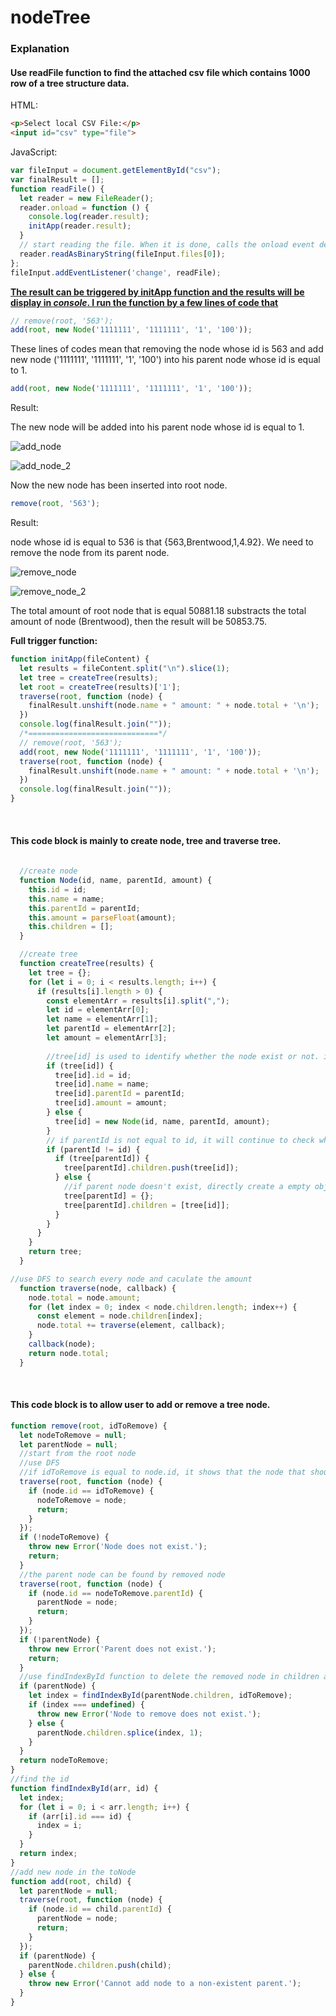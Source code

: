 # nodeTree

### Explanation

#### Use readFile function to find the attached csv file which contains 1000 row of a tree structure data.

HTML:

```html
<p>Select local CSV File:</p>
<input id="csv" type="file">
```

JavaScript:

```javascript
var fileInput = document.getElementById("csv");
var finalResult = [];
function readFile() {
  let reader = new FileReader();
  reader.onload = function () {
    console.log(reader.result);
    initApp(reader.result);
  }
  // start reading the file. When it is done, calls the onload event defined above.
  reader.readAsBinaryString(fileInput.files[0]);
};
fileInput.addEventListener('change', readFile);
```



<u>**The result can be triggered by initApp function and the results will be display in *console*. I run the function by a few lines of code that**</u> 

```javascript
// remove(root, '563');
add(root, new Node('1111111', '1111111', '1', '100'));
```

These lines of codes mean that removing the node whose id is 563 and add new node ('1111111', '1111111', '1', '100') into his parent node whose id is equal to 1. 

```javascript
add(root, new Node('1111111', '1111111', '1', '100'));
```

Result:

The new node will be added into his parent node whose id is equal to 1. 

![add_node](/Users/chenmin/Desktop/nodeTree/add_node.png)

![add_node_2](/Users/chenmin/Desktop/nodeTree/add_node_2.png)

Now the new node has been inserted into root node.



```javascript
remove(root, '563');
```

Result:

node whose id is equal to 536 is that {563,Brentwood,1,4.92}. We need to remove the node from its parent node.

![remove_node](/Users/chenmin/Desktop/nodeTree/remove_node.png)



![remove_node_2](/Users/chenmin/Desktop/nodeTree/remove_node_2.png)

The total amount of root node that is equal 50881.18 substracts the total amount of node (Brentwood), then the result will be 50853.75.

**Full trigger function:**

````javascript
function initApp(fileContent) {
  let results = fileContent.split("\n").slice(1);
  let tree = createTree(results);
  let root = createTree(results)['1'];
  traverse(root, function (node) {
    finalResult.unshift(node.name + " amount: " + node.total + '\n');
  })
  console.log(finalResult.join(""));
  /*=============================*/
  // remove(root, '563');
  add(root, new Node('1111111', '1111111', '1', '100'));
  traverse(root, function (node) {
    finalResult.unshift(node.name + " amount: " + node.total + '\n');
  })
  console.log(finalResult.join(""));
}
````

​

#### This code block is mainly to create node, tree and traverse tree. 

```javascript
 
  //create node
  function Node(id, name, parentId, amount) {
    this.id = id;
    this.name = name;
    this.parentId = parentId;
    this.amount = parseFloat(amount);
    this.children = [];
  }

  //create tree
  function createTree(results) {
    let tree = {};
    for (let i = 0; i < results.length; i++) {
      if (results[i].length > 0) {
        const elementArr = results[i].split(",");
        let id = elementArr[0];
        let name = elementArr[1];
        let parentId = elementArr[2];
        let amount = elementArr[3];
        
        //tree[id] is used to identify whether the node exist or not. if the node exists, just      		assign id, name, parentId and amount to this node
        if (tree[id]) {
          tree[id].id = id;
          tree[id].name = name;
          tree[id].parentId = parentId;
          tree[id].amount = amount;
        } else {
          tree[id] = new Node(id, name, parentId, amount);
        }
        // if parentId is not equal to id, it will continue to check whether his parent node 			exists or not. tree[parentId] can be its parent node, then put current node into his 			parent node.
        if (parentId != id) {
          if (tree[parentId]) {
            tree[parentId].children.push(tree[id]);
          } else {
            //if parent node doesn't exist, directly create a empty object and put the current 				node into its children array. when the if statement above identifies that this node 			exists, just need to assign the id, name, parentId and amount into node.
            tree[parentId] = {};
            tree[parentId].children = [tree[id]];
          }
        }
      }
    }
    return tree;
  }

//use DFS to search every node and caculate the amount
  function traverse(node, callback) {
    node.total = node.amount;
    for (let index = 0; index < node.children.length; index++) {
      const element = node.children[index];
      node.total += traverse(element, callback);
    }
    callback(node);
    return node.total;
  }
```

​

#### This code block is to allow user to add or remove a tree node.

```javascript
function remove(root, idToRemove) {
  let nodeToRemove = null;
  let parentNode = null;
  //start from the root node
  //use DFS
  //if idToRemove is equal to node.id, it shows that the node that shoulde be removed has been 		found.
  traverse(root, function (node) {
    if (node.id == idToRemove) {
      nodeToRemove = node;
      return;
    }
  });
  if (!nodeToRemove) {
    throw new Error('Node does not exist.');
    return;
  }
  //the parent node can be found by removed node
  traverse(root, function (node) {
    if (node.id == nodeToRemove.parentId) {
      parentNode = node;
      return;
    }
  });
  if (!parentNode) {
    throw new Error('Parent does not exist.');
    return;
  }
  //use findIndexById function to delete the removed node in children array of parent node.
  if (parentNode) {
    let index = findIndexById(parentNode.children, idToRemove);
    if (index === undefined) {
      throw new Error('Node to remove does not exist.');
    } else {
      parentNode.children.splice(index, 1);
    }
  }
  return nodeToRemove;
}
//find the id 
function findIndexById(arr, id) {
  let index;
  for (let i = 0; i < arr.length; i++) {
    if (arr[i].id === id) {
      index = i;
    }
  }
  return index;
}
//add new node in the toNode
function add(root, child) {
  let parentNode = null;
  traverse(root, function (node) {
    if (node.id == child.parentId) {
      parentNode = node;
      return;
    }
  });
  if (parentNode) {
    parentNode.children.push(child);
  } else {
    throw new Error('Cannot add node to a non-existent parent.');
  }
}
```

